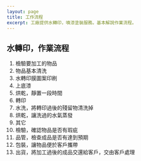 ```yaml
---
layout: page
title: 工作流程
excerpt: 工廠提供水轉印，噴漆塗裝服務。基本解說作業流程。
---
```


## 水轉印，作業流程

1. 檢驗要加工的物品
2. 物品基本清洗
3. 水轉印膜圖案印刷
4. 上底漆
5. 烘乾，靜置一段時間
6. 轉印
7. 水洗，將轉印過後的殘留物清洗掉
8. 烘乾，讓洗過的水氣蒸發
9. 其它
10. 檢驗，確認物品是否有瑕疵
11. 品管，檢查成品是否有達到預期
12. 包裝，讓物品便於客戶攜帶
13. 出貨，將加工過後的成品交還給客戶，交由客戶處理
